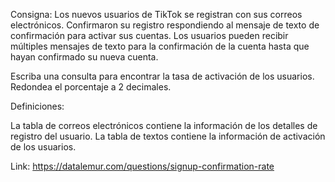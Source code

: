 Consigna: Los nuevos usuarios de TikTok se registran con sus correos electrónicos. Confirmaron su registro respondiendo al mensaje de texto de confirmación para 
activar sus cuentas. Los usuarios pueden recibir múltiples mensajes de texto para la confirmación de la cuenta hasta que hayan confirmado su nueva cuenta.

Escriba una consulta para encontrar la tasa de activación de los usuarios. Redondea el porcentaje a 2 decimales.

Definiciones:

La tabla de correos electrónicos contiene la información de los detalles de registro del usuario.
La tabla de textos contiene la información de activación de los usuarios.

Link:
https://datalemur.com/questions/signup-confirmation-rate
